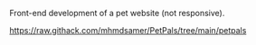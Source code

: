 Front-end development of a pet website (not responsive).

https://raw.githack.com/mhmdsamer/PetPals/tree/main/petpals
